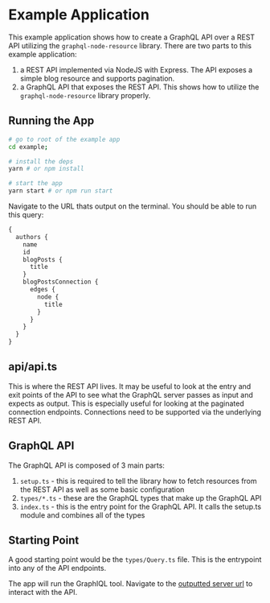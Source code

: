 # Example Application

This example application shows how to create a GraphQL API over a REST API utilizing the `graphql-node-resource` library. There
are two parts to this example application:
1. a REST API implemented via NodeJS with Express. The API exposes a simple blog resource and supports pagination.
2. a GraphQL API that exposes the REST API. This shows how to utilize the `graphql-node-resource` library properly.

## Running the App

```sh
# go to root of the example app
cd example;

# install the deps
yarn # or npm install

# start the app
yarn start # or npm run start
```

Navigate to the URL thats output on the terminal. You should be able to run this query:
```graphql
{
  authors {
    name
    id
    blogPosts {
      title
    }
    blogPostsConnection {
      edges {
        node {
          title
        }
      }
    }
  }
}
```

## api/api.ts

This is where the REST API lives. It may be useful to look at the entry and exit points of the API to see what the GraphQL server passes
as input and expects as output. This is especially useful for looking at the paginated connection endpoints. Connections need to be supported
via the underlying REST API.

## GraphQL API

The GraphQL API is composed of 3 main parts:
1. `setup.ts` - this is required to tell the library how to fetch resources from the REST API as well as some basic configuration
2. `types/*.ts` - these are the GraphQL types that make up the GraphQL API
3. `index.ts` - this is the entry point for the GraphQL API. It calls the setup.ts module and combines all of the types

## Starting Point

A good starting point would be the `types/Query.ts` file. This is the entrypoint into any of the API endpoints.

The app will run the GraphIQL tool. Navigate to the [outputted server url](http://localhost:8081/graphql) to interact with the API.
